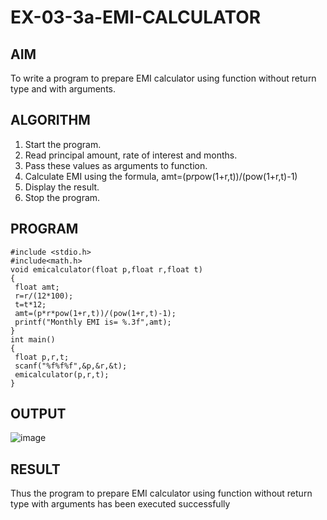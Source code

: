 # EX-03-3a-EMI-CALCULATOR
## AIM 
To write a program to prepare EMI calculator using function without return type 
and with arguments. 
## ALGORITHM 
1. Start the program. 
2. Read principal amount, rate of interest and months. 
3. Pass these values as arguments to function. 
4. Calculate EMI using the formula, amt=(p*r*pow(1+r,t))/(pow(1+r,t)-1) 
5. Display the result. 
6. Stop the program. 
## PROGRAM
```
#include <stdio.h> 
#include<math.h> 
void emicalculator(float p,float r,float t) 
{ 
 float amt; 
 r=r/(12*100); 
 t=t*12; 
 amt=(p*r*pow(1+r,t))/(pow(1+r,t)-1); 
 printf("Monthly EMI is= %.3f",amt); 
} 
int main() 
{ 
 float p,r,t; 
 scanf("%f%f%f",&p,&r,&t); 
 emicalculator(p,r,t); 
}
```
## OUTPUT
![image](https://github.com/Yogabharathi3/EX-03-3a-EMI-CALCULATOR/assets/118899387/5d33687b-7db4-4068-933b-0f3125e479c1)
## RESULT 
Thus the program to prepare EMI calculator using function without return type 
with arguments has been executed successfully

